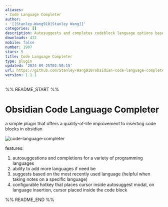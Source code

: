 ```yaml
---
aliases:
- Code Language Completer
author:
- '[[Stanley-Wang910|Stanley Wang]]'
categories: []
description: Autosuggests and completes codeblock language options based on history.
downloads: 412
mobile: false
number: 1907
stars: 5
title: Code Language Completer
type: plugin
updated: '2024-09-25T02:50:15'
url: https://github.com/Stanley-Wang910/obsidian-code-language-completer
version: 1.1.1
---
```


%% README_START %%

# Obsidian Code Language Completer

a simple plugin that offers a quality-of-life improvement to inserting code blocks in obsidian

![code-language-completer](https://github.com/user-attachments/assets/81089651-ca9f-4d69-a709-5fb1fa4729df)

features:

1. autosuggestions and completions for a variety of programming languages
2. ability to add more languages if need be
3. suggests based on the most recently used language (helpful when taking notes on a specific language)
4. configurable hotkey that places cursor inside autosuggest modal, on language insertion, cursor placed inside the code block





%% README_END %%